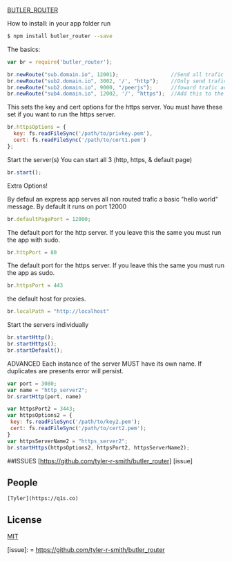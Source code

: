 [BUTLER_ROUTER](http://q1s.co)

How to install:
in your app folder run
```bash
$ npm install butler_router --save 
```

The basics:
```js
var br = require('butler_router');

br.newRoute("sub.domain.io", 12001);                 //Send all trafic accsing http(s)://sub.domain.io to port 12001
br.newRoute("sub2.domain.io", 3002, '/', "http");    //Only send trafic accsing http://sub.domain.io to port 3002
br.newRoute("sub2.domain.io", 9000, "/peerjs");      //foward trafic accessing sub2.domain.io/peerjs to port 9000
br.newRoute("sub4.domain.io", 12002, '/', "https");  //Add this to the https routes only
```

This sets the key and cert options for the https server.
You must have these set if you want to run the https server.
```js
br.httpsOptions = {
  key: fs.readFileSync('/path/to/privkey.pem'),
  cert: fs.readFileSync('/path/to/cert1.pem')
};
```

Start the server(s)
You can start all 3 (http, https, & default page)
```js
br.start();
```

Extra Options!

By defaul an express app serves all non routed trafic a basic "hello world" message.
By default it runs on port 12000
```js
br.defaultPagePort = 12000; 
```

The default port for the http server. If you leave this the same you must run the app with sudo.
```js
br.httpPort = 80 
```

The default port for the https server. If you leave this the same you must run the app as sudo.
```js
br.httpsPort = 443 
```

the default host for proxies.
```js
br.localPath = "http://localhost"  
```

Start the servers individually
```js
br.startHttp();
br.startHttps();
br.startDefault();
```

ADVANCED
Each instance of the server MUST have its own name.
If duplicates are presents error will persist.
```js
var port = 3080;
var name = "http_server2";
br.srartHttp(port, name)

var httpsPort2 = 3443;
var httpsOptions2 = {
 key: fs.readFileSync('/path/to/key2.pem');
 cert: fs.readFileSync('/path/to/cert2.pem');
} 
var httpsServerName2 = "https_server2";
br.startHttps(httpsOptions2, httpsPort2, httpsServerName2);
```
##ISSUES
[https://github.com/tyler-r-smith/butler_router] [issue]

## People
    [Tyler](https://q1s.co)

## License
  [MIT](LICENSE)
  
[issue]: = https://github.com/tyler-r-smith/butler_router